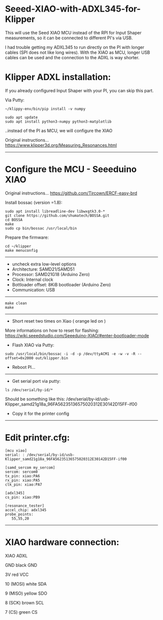 # Seeed-XIAO-with-ADXL345-for-Klipper
This will use the Seed XIAO MCU instead of the RPI for Input Shaper measurements, so it can be connected to different PI's via USB.

I had trouble getting my ADXL345 to run directly on the PI with longer cables (SPI does not like long wires).
With the XIAO as MCU, longer USB cables can be used and the connection to the ADXL is way shorter.




# Klipper ADXL installation:
If you already configured Input Shaper with your PI, you can skip this part.

Via Putty:

```
~/klippy-env/bin/pip install -v numpy

sudo apt update
sudo apt install python3-numpy python3-matplotlib
```

..instead of the PI as MCU, we will configure the XIAO

Original instructions... https://www.klipper3d.org/Measuring_Resonances.html
___________________________________________________



# Configure the MCU - Seeeduino XIAO

Original instructions... https://github.com/Tircown/ERCF-easy-brd

Install bossac (version =1.8):

```
sudo apt install libreadline-dev libwxgtk3.0-*
git clone https://github.com/shumatech/BOSSA.git
cd BOSSA
make
sudo cp bin/bossac /usr/local/bin
```

Prepare the firmware:
```
cd ~/klipper
make menuconfig
```
___________________________________________________
- uncheck extra low-level options
- Architecture: SAMD21/SAMD51
- Processor: SAMD21G18 (Arduino Zero)
- Clock: Internal clock
- Bottloader offset: 8KiB bootloader (Arduino Zero)
- Communication: USB
___________________________________________________

```
make clean
make
```
___________________________________________________

- Short reset two times on Xiao ( orange led on )

More informations on how to reset for flashing:
https://wiki.seeedstudio.com/Seeeduino-XIAO/#enter-bootloader-mode

- Flash XIAO via Putty:
```
sudo /usr/local/bin/bossac -i -d -p /dev/ttyACM1 -e -w -v -R --offset=0x2000 out/klipper.bin
```

- Reboot PI...
___________________________________________________

- Get serial port via putty:
```
ls /dev/serial/by-id/*
```
Should be something like this: /dev/serial/by-id/usb-Klipper_samd21g18a_96FA56235136575020312E30142D15FF-if00

- Copy it for the printer config
___________________________________________________

# Edit printer.cfg:
```
[mcu xiao]
serial: : /dev/serial/by-id/usb-Klipper_samd21g18a_96FA56235136575020312E30142D15FF-if00

[samd_sercom my_sercom]
sercom: sercom0
tx_pin: xiao:PA6
rx_pin: xiao:PA5
clk_pin: xiao:PA7

[adxl345]
cs_pin: xiao:PB9

[resonance_tester]
accel_chip: adxl345
probe_points:
   55,55,20
```
___________________________________________________

# XIAO hardware connection:

XIAO			ADXL

GND		black	GND

3V 		red	VCC

10 (MOSI) 		white	SDA

9 (MISO) 		yellow	SDO

8 (SCK) 		brown	SCL

7 (CS) 		green	CS
